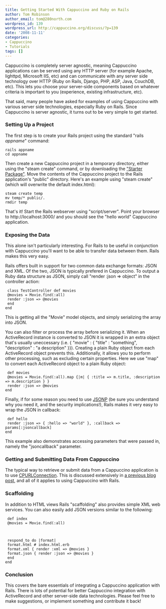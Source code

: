 ```yaml
---
title: Getting Started With Cappuccino and Ruby on Rails
author: Tom Robinson
author_email: tom@280north.com
wordpress_id: 139
wordpress_url: http://cappuccino.org/discuss/?p=139
date: '2008-11-11'
categories:
- Cappuccino
- Tutorials
tags: []
---
```



Cappuccino is completely server agnostic, meaning Cappuccino applications can be served using any HTTP server (for example Apache, lighttpd, Microsoft IIS, etc) and can communicate with any server side technology over HTTP (Ruby on Rails, Django, PHP, ASP, Java, CouchDB, etc). This lets you choose your server-side components based on whatever criteria is important to you (experience, existing infrastructure, etc).

That said, many people have asked for examples of using Cappuccino with various server side technologies, especially Ruby on Rails. Since Cappuccino is server agnostic, it turns out to be very simple to get started.

### Setting Up a Project

The first step is to create your Rails project using the standard "rails _appname_" command:

	rails appname
	cd appname

Then create a new Cappuccino project in a temporary directory, either using the "steam create" command, or by downloading the ["Starter Package"](http://www.cappuccino-project.org/download/). Move the contents of the Cappuccino project to the Rails application's "public" directory. Here's an example using "steam create" (which will overwrite the default index.html):

	steam create temp
	mv temp/* public/.
	rmdir temp

That's it! Start the Rails webserver using "script/server". Point your browser to http://localhost:3000/ and you should see the "hello world" Cappuccino application.

### Exposing the Data

This alone isn't particularly interesting. For Rails to be useful in conjunction with Cappuccino you'll want to be able to transfer data between them. Rails makes this very easy.

Rails offers built in support for two common data exchange formats: JSON and XML. Of the two, JSON is typically prefered in Cappuccino. To output a Ruby data structure as JSON, simply call "render :json => object" in the controller action:

	 class TestController def movies
	 @movies = Movie.find(:all)
	 render :json => @movies
	 end
	end


This is getting all the "Movie" model objects, and simply serializing the array into JSON.

You can also filter or process the array before serializing it. When an ActiveRecord instance is converted to JSON it is wrapped in an extra object that's usually uneccessary (i.e. { "movie" : { "title" : "something", "description" : "a description" }}). Creating a plain Ruby object from each ActiveRecord object prevents this. Additionally, it allows you to perform other processing, such as excluding certain properties. Here we use "map" to convert each ActiveRecord object to a plain Ruby object:

	 def movies
	 @movies = Movie.find(:all).map {|m| { :title => m.title, :description => m.description } }
	 render :json => @movies
	end


Finally, if for some reason you need to use [JSONP](http://www.cappuccino-project.org/discuss/2008/10/08/xmlhttprequest-jsonp-cappuccino/) (be sure you understand why you need it, and the security implications!), Rails makes it very easy to wrap the JSON in callback:

	 def hello
	 render :json => { :hello => "world" }, :callback => params[:jsoncallback]
	end


This example also demonstrates accessing parameters that were passed in, namely the "jsoncallback" parameter.

### Getting and Submitting Data From Cappuccino

The typical way to retrieve or submit data from a Cappuccino application is to use [CPURLConnection](http://www.cappuccino-project.org/learn/documentation/classes/CPURLConnection.html). This is discussed extensively in [a previous blog post](http://www.cappuccino-project.org/discuss/2008/10/08/xmlhttprequest-jsonp-cappuccino/), and all of it applies to using Cappuccino with Rails.

### Scaffolding

In addition to HTML views Rails "scaffolding" also provides simple XML web services. You can also easily add JSON versions similar to the following:

	 def index
	 @movies = Movie.find(:all)



	 respond_to do |format|
	 format.html # index.html.erb
	 format.xml { render :xml => @movies }
	 format.json { render :json => @movies }
	 end
	end




### Conclusion

This covers the bare essentials of integrating a Cappuccino application with Rails. There is lots of potential for better Cappuccino integration with ActiveRecord and other server-side data technologies. Please feel free to make suggestions, or implement something and contribute it back!




